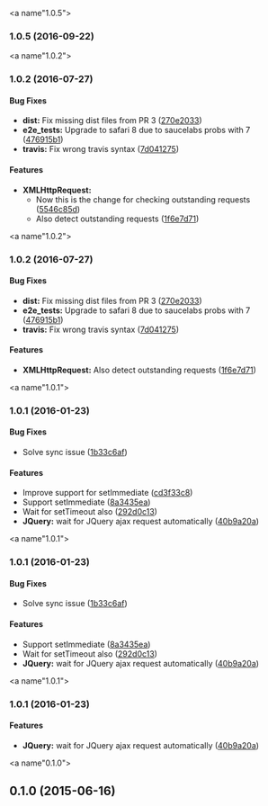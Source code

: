 <a name"1.0.5"></a>
### 1.0.5 (2016-09-22)


<a name"1.0.2"></a>
### 1.0.2 (2016-07-27)


#### Bug Fixes

* **dist:** Fix missing dist files from PR 3 ([270e2033](https://github.com/alfonso-presa/protractor-testability-plugin/commit/270e2033))
* **e2e_tests:** Upgrade to safari 8 due to saucelabs probs with 7 ([476915b1](https://github.com/alfonso-presa/protractor-testability-plugin/commit/476915b1))
* **travis:** Fix wrong travis syntax ([7d041275](https://github.com/alfonso-presa/protractor-testability-plugin/commit/7d041275))


#### Features

* **XMLHttpRequest:**
  * Now this is the change for checking outstanding requests ([5546c85d](https://github.com/alfonso-presa/protractor-testability-plugin/commit/5546c85d))
  * Also detect outstanding requests ([1f6e7d71](https://github.com/alfonso-presa/protractor-testability-plugin/commit/1f6e7d71))


<a name"1.0.2"></a>
### 1.0.2 (2016-07-27)


#### Bug Fixes

* **dist:** Fix missing dist files from PR 3 ([270e2033](https://github.com/alfonso-presa/protractor-testability-plugin/commit/270e2033))
* **e2e_tests:** Upgrade to safari 8 due to saucelabs probs with 7 ([476915b1](https://github.com/alfonso-presa/protractor-testability-plugin/commit/476915b1))
* **travis:** Fix wrong travis syntax ([7d041275](https://github.com/alfonso-presa/protractor-testability-plugin/commit/7d041275))


#### Features

* **XMLHttpRequest:** Also detect outstanding requests ([1f6e7d71](https://github.com/alfonso-presa/protractor-testability-plugin/commit/1f6e7d71))


<a name"1.0.1"></a>
### 1.0.1 (2016-01-23)


#### Bug Fixes

* Solve sync issue ([1b33c6af](https://github.com/alfonso-presa/protractor-testability-plugin/commit/1b33c6af))


#### Features

* Improve support for setImmediate ([cd3f33c8](https://github.com/alfonso-presa/protractor-testability-plugin/commit/cd3f33c8))
* Support setImmediate ([8a3435ea](https://github.com/alfonso-presa/protractor-testability-plugin/commit/8a3435ea))
* Wait for setTimeout also ([292d0c13](https://github.com/alfonso-presa/protractor-testability-plugin/commit/292d0c13))
* **JQuery:** wait for JQuery ajax request automatically ([40b9a20a](https://github.com/alfonso-presa/protractor-testability-plugin/commit/40b9a20a))


<a name"1.0.1"></a>
### 1.0.1 (2016-01-23)


#### Bug Fixes

* Solve sync issue ([1b33c6af](https://github.com/alfonso-presa/protractor-testability-plugin/commit/1b33c6af))


#### Features

* Support setImmediate ([8a3435ea](https://github.com/alfonso-presa/protractor-testability-plugin/commit/8a3435ea))
* Wait for setTimeout also ([292d0c13](https://github.com/alfonso-presa/protractor-testability-plugin/commit/292d0c13))
* **JQuery:** wait for JQuery ajax request automatically ([40b9a20a](https://github.com/alfonso-presa/protractor-testability-plugin/commit/40b9a20a))


<a name"1.0.1"></a>
### 1.0.1 (2016-01-23)


#### Features

* **JQuery:** wait for JQuery ajax request automatically ([40b9a20a](https://github.com/alfonso-presa/protractor-testability-plugin/commit/40b9a20a))


<a name"0.1.0"></a>
## 0.1.0 (2015-06-16)

